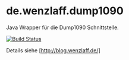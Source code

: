 # de.wenzlaff.dump1090

Java Wrapper für die Dump1090 Schnittstelle.


[![Build Status](https://travis-ci.org/IT-Berater/de.wenzlaff.dump1090.svg?branch=master)](https://travis-ci.org/IT-Berater/de.wenzlaff.dump1090)


Details siehe [http://blog.wenzlaff.de/]

